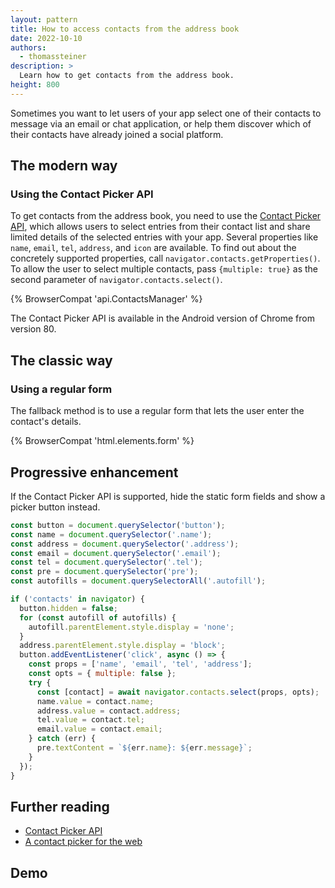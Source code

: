 ```yaml
---
layout: pattern
title: How to access contacts from the address book
date: 2022-10-10
authors:
  - thomassteiner
description: >
  Learn how to get contacts from the address book.
height: 800
---
```


Sometimes you want to let users of your app select one of their contacts to message via an email or
chat application, or help them discover which of their contacts have already joined a social
platform.

## The modern way

### Using the Contact Picker API

To get contacts from the address book, you need to use the
[Contact Picker API](https://developer.mozilla.org/docs/Web/API/Contact_Picker_API), which allows
users to select entries from their contact list and share limited details of the selected entries
with your app. Several properties like `name`, `email`, `tel`, `address`, and `icon` are available.
To find out about the concretely supported properties, call `navigator.contacts.getProperties()`. To
allow the user to select multiple contacts, pass `{multiple: true}` as the second parameter of
`navigator.contacts.select()`.

{% BrowserCompat 'api.ContactsManager' %}

The Contact Picker API is available in the Android version of Chrome from version 80.

## The classic way

### Using a regular form

The fallback method is to use a regular form that lets the user enter the contact's details.

{% BrowserCompat 'html.elements.form' %}

## Progressive enhancement

If the Contact Picker API is supported, hide the static form fields and show a picker button
instead.

```js
const button = document.querySelector('button');
const name = document.querySelector('.name');
const address = document.querySelector('.address');
const email = document.querySelector('.email');
const tel = document.querySelector('.tel');
const pre = document.querySelector('pre');
const autofills = document.querySelectorAll('.autofill');

if ('contacts' in navigator) {
  button.hidden = false;
  for (const autofill of autofills) {
    autofill.parentElement.style.display = 'none';
  }
  address.parentElement.style.display = 'block';
  button.addEventListener('click', async () => {
    const props = ['name', 'email', 'tel', 'address'];
    const opts = { multiple: false };
    try {
      const [contact] = await navigator.contacts.select(props, opts);
      name.value = contact.name;
      address.value = contact.address;
      tel.value = contact.tel;
      email.value = contact.email;
    } catch (err) {
      pre.textContent = `${err.name}: ${err.message}`;
    }
  });
}
```

## Further reading

- [Contact Picker API](https://developer.mozilla.org/docs/Web/API/Contact_Picker_API)
- [A contact picker for the web](/contact-picker/)

## Demo
